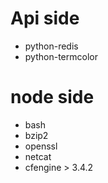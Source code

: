 Api side
====
  * python-redis
  * python-termcolor

node side
====
  * bash
  * bzip2
  * openssl
  * netcat
  * cfengine > 3.4.2
